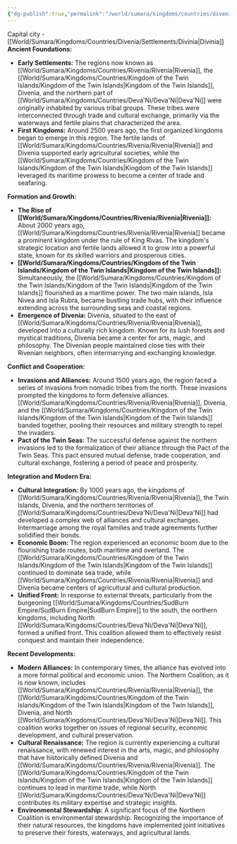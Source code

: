 ```yaml
---
{"dg-publish":true,"permalink":"/world/sumara/kingdoms/countries/divenia/divenia/"}
---
```


Capital city - [[World/Sumara/Kingdoms/Countries/Divenia/Settlements/Divinia\|Divinia]]
**Ancient Foundations:**

- **Early Settlements:** The regions now known as [[World/Sumara/Kingdoms/Countries/Rivenia/Rivenia\|Rivenia]], the [[World/Sumara/Kingdoms/Countries/Kingdom of the Twin Islands/Kingdom of the Twin Islands\|Kingdom of the Twin Islands]], Divenia, and the northern part of [[World/Sumara/Kingdoms/Countries/Deva'Ni/Deva'Ni\|Deva'Ni]] were originally inhabited by various tribal groups. These tribes were interconnected through trade and cultural exchange, primarily via the waterways and fertile plains that characterized the area.
- **First Kingdoms:** Around 2500 years ago, the first organized kingdoms began to emerge in this region. The fertile lands of [[World/Sumara/Kingdoms/Countries/Rivenia/Rivenia\|Rivenia]] and Divenia supported early agricultural societies, while the [[World/Sumara/Kingdoms/Countries/Kingdom of the Twin Islands/Kingdom of the Twin Islands\|Kingdom of the Twin Islands]] leveraged its maritime prowess to become a center of trade and seafaring.

**Formation and Growth:**

- **The Rise of [[World/Sumara/Kingdoms/Countries/Rivenia/Rivenia\|Rivenia]]:** About 2000 years ago, [[World/Sumara/Kingdoms/Countries/Rivenia/Rivenia\|Rivenia]] became a prominent kingdom under the rule of King Rivas. The kingdom's strategic location and fertile lands allowed it to grow into a powerful state, known for its skilled warriors and prosperous cities.
- **[[World/Sumara/Kingdoms/Countries/Kingdom of the Twin Islands/Kingdom of the Twin Islands\|Kingdom of the Twin Islands]]:** Simultaneously, the [[World/Sumara/Kingdoms/Countries/Kingdom of the Twin Islands/Kingdom of the Twin Islands\|Kingdom of the Twin Islands]] flourished as a maritime power. The two main islands, Isla Nivea and Isla Rubra, became bustling trade hubs, with their influence extending across the surrounding seas and coastal regions.
- **Emergence of Divenia:** Divenia, situated to the east of [[World/Sumara/Kingdoms/Countries/Rivenia/Rivenia\|Rivenia]], developed into a culturally rich kingdom. Known for its lush forests and mystical traditions, Divenia became a center for arts, magic, and philosophy. The Divenian people maintained close ties with their Rivenian neighbors, often intermarrying and exchanging knowledge.

**Conflict and Cooperation:**

- **Invasions and Alliances:** Around 1500 years ago, the region faced a series of invasions from nomadic tribes from the north. These invasions prompted the kingdoms to form defensive alliances. [[World/Sumara/Kingdoms/Countries/Rivenia/Rivenia\|Rivenia]], Divenia, and the [[World/Sumara/Kingdoms/Countries/Kingdom of the Twin Islands/Kingdom of the Twin Islands\|Kingdom of the Twin Islands]] banded together, pooling their resources and military strength to repel the invaders.
- **Pact of the Twin Seas:** The successful defense against the northern invasions led to the formalization of their alliance through the Pact of the Twin Seas. This pact ensured mutual defense, trade cooperation, and cultural exchange, fostering a period of peace and prosperity.

**Integration and Modern Era:**

- **Cultural Integration:** By 1000 years ago, the kingdoms of [[World/Sumara/Kingdoms/Countries/Rivenia/Rivenia\|Rivenia]], the Twin Islands, Divenia, and the northern territories of [[World/Sumara/Kingdoms/Countries/Deva'Ni/Deva'Ni\|Deva'Ni]] had developed a complex web of alliances and cultural exchanges. Intermarriage among the royal families and trade agreements further solidified their bonds.
- **Economic Boom:** The region experienced an economic boom due to the flourishing trade routes, both maritime and overland. The [[World/Sumara/Kingdoms/Countries/Kingdom of the Twin Islands/Kingdom of the Twin Islands\|Kingdom of the Twin Islands]] continued to dominate sea trade, while [[World/Sumara/Kingdoms/Countries/Rivenia/Rivenia\|Rivenia]] and Divenia became centers of agricultural and cultural production.
- **Unified Front:** In response to external threats, particularly from the burgeoning [[World/Sumara/Kingdoms/Countries/SudBurn Empire/SudBurn Empire\|SudBurn Empire]] to the south, the northern kingdoms, including North [[World/Sumara/Kingdoms/Countries/Deva'Ni/Deva'Ni\|Deva'Ni]], formed a unified front. This coalition allowed them to effectively resist conquest and maintain their independence.

**Recent Developments:**

- **Modern Alliances:** In contemporary times, the alliance has evolved into a more formal political and economic union. The Northern Coalition, as it is now known, includes [[World/Sumara/Kingdoms/Countries/Rivenia/Rivenia\|Rivenia]], the [[World/Sumara/Kingdoms/Countries/Kingdom of the Twin Islands/Kingdom of the Twin Islands\|Kingdom of the Twin Islands]], Divenia, and North [[World/Sumara/Kingdoms/Countries/Deva'Ni/Deva'Ni\|Deva'Ni]]. This coalition works together on issues of regional security, economic development, and cultural preservation.
- **Cultural Renaissance:** The region is currently experiencing a cultural renaissance, with renewed interest in the arts, magic, and philosophy that have historically defined Divenia and [[World/Sumara/Kingdoms/Countries/Rivenia/Rivenia\|Rivenia]]. The [[World/Sumara/Kingdoms/Countries/Kingdom of the Twin Islands/Kingdom of the Twin Islands\|Kingdom of the Twin Islands]] continues to lead in maritime trade, while North [[World/Sumara/Kingdoms/Countries/Deva'Ni/Deva'Ni\|Deva'Ni]] contributes its military expertise and strategic insights.
- **Environmental Stewardship:** A significant focus of the Northern Coalition is environmental stewardship. Recognizing the importance of their natural resources, the kingdoms have implemented joint initiatives to preserve their forests, waterways, and agricultural lands.